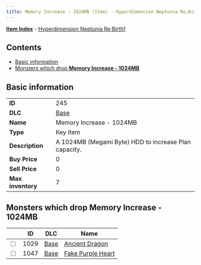 ```yaml
---
title: Memory Increase - 1024MB (Item) - Hyperdimension Neptunia Re;Birth1
---
```


[**Item Index**](/neptunia/rb1/item/index.html) - [Hyperdimension Neptunia Re;Birth1](/neptunia/rb1)

## Contents

- [Basic information](#basic-information)
- [Monsters which drop **Memory Increase - 1024MB**](#monsters-which-drop-memory-increase-1024mb)

## Basic information

|   |   |
| -- | -- |
| **ID** | 245 |
| **DLC** | [Base](/neptunia/rb1/dlc/1-base.html) |
| **Name** | Memory Increase - 1024MB |
| **Type** | Key Item |
| **Description** | A 1024MB (Megami Byte) HDD to increase Plan capacity. |
| **Buy Price** | 0 |
| **Sell Price** | 0 |
| **Max inventory** | 7 |


## Monsters which drop **Memory Increase - 1024MB**

|    | ID | DLC | Name |
| -- | -- | --- | ---- |
| <input type="checkbox" id="rb1-monster-1-1029" class="trackbox" /> | 1029 | [Base](/neptunia/rb1/dlc/1-base.html) | [Ancient Dragon](/neptunia/rb1/monster/1-1029-ancient-dragon.html) |
| <input type="checkbox" id="rb1-monster-1-1047" class="trackbox" /> | 1047 | [Base](/neptunia/rb1/dlc/1-base.html) | [Fake Purple Heart](/neptunia/rb1/monster/1-1047-fake-purple-heart.html) |
